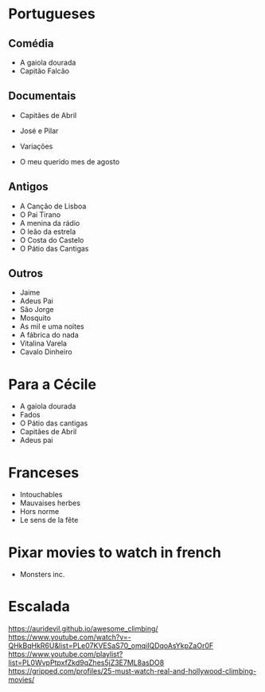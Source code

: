 # Portugueses

## Comédia
- A gaiola dourada
- Capitão Falcão

## Documentais
- Capitães de Abril
- José e Pilar
- Variações

- O meu querido mes de agosto

## Antigos
- A Canção de Lisboa
- O Pai Tirano
- A menina da rádio
- O leão da estrela
- O Costa do Castelo
- O Pátio das Cantigas

## Outros
- Jaime
- Adeus Pai
- São Jorge
- Mosquito
- As mil e uma noites
- A fábrica do nada
- Vitalina Varela
- Cavalo Dinheiro


# Para a Cécile
- A gaiola dourada
- Fados
- O Pátio das cantigas
- Capitães de Abril
- Adeus pai

# Franceses
- Intouchables 
- Mauvaises herbes 
- Hors norme
- Le sens de la fête

# Pixar movies to watch in french
- Monsters inc.

# Escalada
https://auridevil.github.io/awesome_climbing/
https://www.youtube.com/watch?v=-QHkBqHkR6U&list=PLe07KVESaS70_omqiIQDqoAsYkpZaOr0F
https://www.youtube.com/playlist?list=PL0WvpPtpxfZkd9qZhes5jZ3E7ML8asDO8
https://gripped.com/profiles/25-must-watch-real-and-hollywood-climbing-movies/